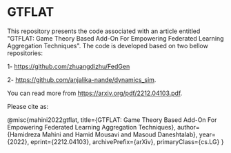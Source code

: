 # GTFLAT
This repository presents the code associated with an article entitled "GTFLAT: Game Theory Based Add-On For Empowering Federated Learning Aggregation Techniques". The code is developed based on two bellow repositories:

1- https://github.com/zhuangdizhu/FedGen

2- https://github.com/anjalika-nande/dynamics_sim.

You can read more from https://arxiv.org/pdf/2212.04103.pdf.

Please cite as:

@misc{mahini2022gtflat,
      title={GTFLAT: Game Theory Based Add-On For Empowering Federated Learning Aggregation Techniques},
      author={Hamidreza Mahini and Hamid Mousavi and Masoud Daneshtalab},
      year={2022},
      eprint={2212.04103},
      archivePrefix={arXiv},
      primaryClass={cs.LG}
}
